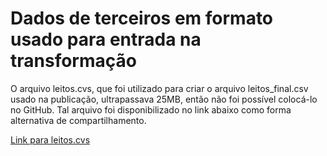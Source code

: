 # Dados de terceiros em formato usado para entrada na transformação

O arquivo leitos.cvs, que foi utilizado para criar o arquivo leitos_final.csv usado na publicação, ultrapassava 25MB, então não foi possível colocá-lo no GitHub. Tal arquivo foi disponibilizado no link abaixo como forma alternativa de compartilhamento.

[Link para leitos.cvs](link)

